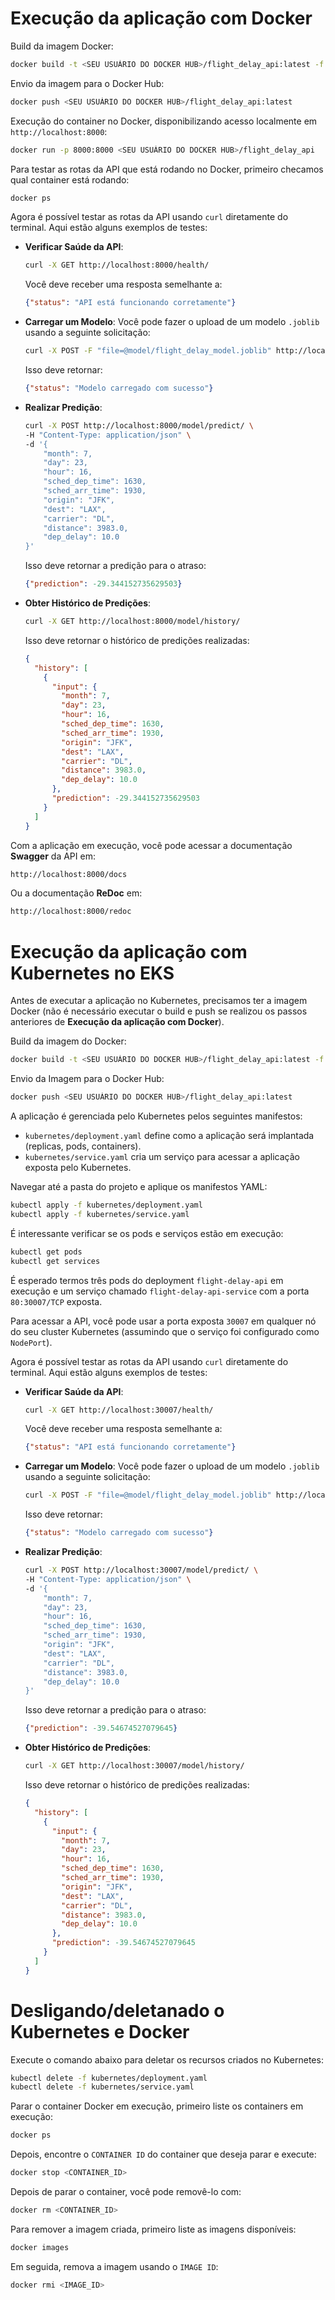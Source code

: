 # Execução da aplicação com Docker

Build da imagem Docker:

```bash
docker build -t <SEU USUÁRIO DO DOCKER HUB>/flight_delay_api:latest -f docker/Dockerfile .
```

Envio da imagem para o Docker Hub:

```bash
docker push <SEU USUÁRIO DO DOCKER HUB>/flight_delay_api:latest
```

Execução do container no Docker, disponibilizando acesso localmente em `http://localhost:8000`:

```bash
docker run -p 8000:8000 <SEU USUÁRIO DO DOCKER HUB>/flight_delay_api
```

Para testar as rotas da API que está rodando no Docker, primeiro checamos qual container está rodando:

```bash
docker ps
```

Agora é possível testar as rotas da API usando `curl` diretamente do terminal. Aqui estão alguns exemplos de testes:

   - **Verificar Saúde da API**:

     ```bash
     curl -X GET http://localhost:8000/health/
     ```

     Você deve receber uma resposta semelhante a:

     ```json
     {"status": "API está funcionando corretamente"}
     ```

   - **Carregar um Modelo**:
     Você pode fazer o upload de um modelo `.joblib` usando a seguinte solicitação:

     ```bash
     curl -X POST -F "file=@model/flight_delay_model.joblib" http://localhost:8000/model/load/
     ```

     Isso deve retornar:

     ```json
     {"status": "Modelo carregado com sucesso"}
     ```

   - **Realizar Predição**:

     ```bash
     curl -X POST http://localhost:8000/model/predict/ \
     -H "Content-Type: application/json" \
     -d '{
         "month": 7,
         "day": 23,
         "hour": 16,
         "sched_dep_time": 1630,
         "sched_arr_time": 1930,
         "origin": "JFK",
         "dest": "LAX",
         "carrier": "DL",
         "distance": 3983.0,
         "dep_delay": 10.0
     }'
     ```

     Isso deve retornar a predição para o atraso:

     ```json
     {"prediction": -29.344152735629503}
     ```

   - **Obter Histórico de Predições**:

     ```bash
     curl -X GET http://localhost:8000/model/history/
     ```

     Isso deve retornar o histórico de predições realizadas:

     ```json
     {
       "history": [
         {
           "input": {
             "month": 7,
             "day": 23,
             "hour": 16,
             "sched_dep_time": 1630,
             "sched_arr_time": 1930,
             "origin": "JFK",
             "dest": "LAX",
             "carrier": "DL",
             "distance": 3983.0,
             "dep_delay": 10.0
           },
           "prediction": -29.344152735629503
         }
       ]
     }
     ```

Com a aplicação em execução, você pode acessar a documentação **Swagger** da API em:

```bash
http://localhost:8000/docs
```

Ou a documentação **ReDoc** em:

```bash
http://localhost:8000/redoc
```

# Execução da aplicação com Kubernetes no EKS

Antes de executar a aplicação no Kubernetes, precisamos ter a imagem Docker (não é necessário executar o build e push se realizou os passos anteriores de **Execução da aplicação com Docker**).

Build da imagem do Docker:

```bash
docker build -t <SEU USUÁRIO DO DOCKER HUB>/flight_delay_api:latest -f docker/Dockerfile .
```

Envio da Imagem para o Docker Hub:

```bash
docker push <SEU USUÁRIO DO DOCKER HUB>/flight_delay_api:latest
```

A aplicação é gerenciada pelo Kubernetes pelos seguintes manifestos:

- `kubernetes/deployment.yaml` define como a aplicação será implantada (replicas, pods, containers).
- `kubernetes/service.yaml` cria um serviço para acessar a aplicação exposta pelo Kubernetes.

Navegar até a pasta do projeto e aplique os manifestos YAML:

```bash
kubectl apply -f kubernetes/deployment.yaml
kubectl apply -f kubernetes/service.yaml
```

É interessante verificar se os pods e serviços estão em execução:

```bash
kubectl get pods
kubectl get services
```

É esperado termos três pods do deployment `flight-delay-api` em execução e um serviço chamado `flight-delay-api-service` com a porta `80:30007/TCP` exposta.

Para acessar a API, você pode usar a porta exposta `30007` em qualquer nó do seu cluster Kubernetes (assumindo que o serviço foi configurado como `NodePort`).

Agora é possível testar as rotas da API usando `curl` diretamente do terminal. Aqui estão alguns exemplos de testes:

   - **Verificar Saúde da API**:

     ```bash
     curl -X GET http://localhost:30007/health/
     ```

     Você deve receber uma resposta semelhante a:

     ```json
     {"status": "API está funcionando corretamente"}
     ```

   - **Carregar um Modelo**:
     Você pode fazer o upload de um modelo `.joblib` usando a seguinte solicitação:

     ```bash
     curl -X POST -F "file=@model/flight_delay_model.joblib" http://localhost:30007/model/load/
     ```

     Isso deve retornar:

     ```json
     {"status": "Modelo carregado com sucesso"}
     ```

   - **Realizar Predição**:

     ```bash
     curl -X POST http://localhost:30007/model/predict/ \
     -H "Content-Type: application/json" \
     -d '{
         "month": 7,
         "day": 23,
         "hour": 16,
         "sched_dep_time": 1630,
         "sched_arr_time": 1930,
         "origin": "JFK",
         "dest": "LAX",
         "carrier": "DL",
         "distance": 3983.0,
         "dep_delay": 10.0
     }'
     ```

     Isso deve retornar a predição para o atraso:

     ```json
     {"prediction": -39.54674527079645}
     ```

   - **Obter Histórico de Predições**:

     ```bash
     curl -X GET http://localhost:30007/model/history/
     ```

     Isso deve retornar o histórico de predições realizadas:

     ```json
     {
       "history": [
         {
           "input": {
             "month": 7,
             "day": 23,
             "hour": 16,
             "sched_dep_time": 1630,
             "sched_arr_time": 1930,
             "origin": "JFK",
             "dest": "LAX",
             "carrier": "DL",
             "distance": 3983.0,
             "dep_delay": 10.0
           },
           "prediction": -39.54674527079645
         }
       ]
     }
     ```

# Desligando/deletanado o Kubernetes e Docker

Execute o comando abaixo para deletar os recursos criados no Kubernetes:

```bash
kubectl delete -f kubernetes/deployment.yaml
kubectl delete -f kubernetes/service.yaml
```

Parar o container Docker em execução, primeiro liste os containers em execução:

```bash
docker ps
```

Depois, encontre o `CONTAINER ID` do container que deseja parar e execute:

```bash
docker stop <CONTAINER_ID>
```

Depois de parar o container, você pode removê-lo com:

```bash
docker rm <CONTAINER_ID>
```

Para remover a imagem criada, primeiro liste as imagens disponíveis:

```bash
docker images
```

Em seguida, remova a imagem usando o `IMAGE ID`:

```bash
docker rmi <IMAGE_ID>
```